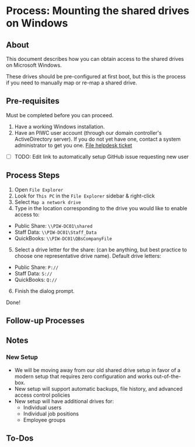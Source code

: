 # Process: Mounting the shared drives on Windows

## About

This document describes how you can obtain access to the shared drives on Microsoft Windows.

These drives should be pre-configured at first boot, but this is the process if you need to manually map or re-map a shared drive.

## Pre-requisites

Must be completed before you can proceed.

1. Have a working Windows installation.
2. Have an PIWC user account (through our domain controller's ActiveDirectory server). If you do not yet have one, contact a system administrator to get you one. [File helpdesk ticket](https://github.com/PresqueIsleWineDev/infra-docs/issues/create)
  - [ ] TODO: Edit link to automatically setup GitHub issue requesting new user


## Process Steps

1. Open `File Explorer`
2. Look for `This PC` in the `File Explorer` sidebar & right-click
3. Select `Map a network drive`
4. Type in the location corresponding to the drive you would like to enable access to:
  - Public Share: `\\PIW-DC01\shared`
  - Staff Data:   `\\PIW-DC01\Staff_Data`
  - QuickBooks:   `\\PIW-DC01\QBsCompanyFile`
5. Select a drive letter for the share: (can be anything, but best practice to choose one representative drive name). Default drive letters:
  - Public Share: `P://`
  - Staff Data:   `S://`
  - QuickBooks:   `Q://`
6. Finish the dialog prompt.

Done!

## Follow-up Processes

## Notes

### New Setup

- We will be moving away from our old shared drive setup in favor of a modern setup that requires zero configuration and works out-of-the-box.
- New setup will support automatic backups, file history, and advanced access control policies
- New setup will have additional drives for:
  - Individual users
  - Individual job positions
  - Employee groups

## To-Dos

